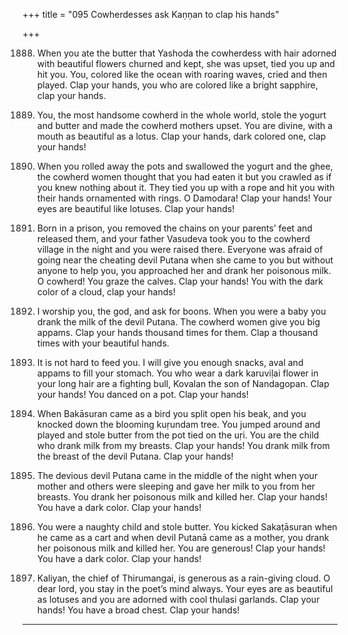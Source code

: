 +++
title = "095 Cowherdesses ask Kaṇṇan to clap his hands"

+++

1888. When you ate the butter that Yashoda the cowherdess
      with hair adorned with beautiful flowers churned and kept,
      she was upset, tied you up and hit you.
      You, colored like the ocean with roaring waves, cried and then played.
      Clap your hands,
      you who are colored like a bright sapphire, clap your hands.

1889. You, the most handsome cowherd in the whole world,
      stole the yogurt and butter and made the cowherd mothers upset.
      You are divine, with a mouth as beautiful as a lotus.
      Clap your hands, dark colored one, clap your hands!

1890. When you rolled away the pots
      and swallowed the yogurt and the ghee,
      the cowherd women thought that you had eaten it
      but you crawled as if you knew nothing about it.
      They tied you up with a rope
      and hit you with their hands ornamented with rings.
      O Damodara! Clap your hands!
      Your eyes are beautiful like lotuses.
      Clap your hands!

1891. Born in a prison, you removed the chains
      on your parents’ feet and released them,
      and your father Vasudeva took you to the cowherd village
      in the night and you were raised there.
      Everyone was afraid of going near the cheating devil Putana
      when she came to you
      but without anyone to help you, you approached her
      and drank her poisonous milk.
      O cowherd! You graze the calves. Clap your hands!
      You with the dark color of a cloud, clap your hands!

1892. I worship you, the god, and ask for boons.
      When you were a baby you drank the milk of the devil Putana.
      The cowherd women give you big appams.
      Clap your hands thousand times for them.
      Clap a thousand times with your beautiful hands.

1893. It is not hard to feed you.
      I will give you enough snacks, aval and appams
      to fill your stomach.
      You who wear a dark karuviḷai flower in your long hair
      are a fighting bull, Kovalan the son of Nandagopan.
      Clap your hands!
      You danced on a pot. Clap your hands!

1894. When Bakāsuran came as a bird you split open his beak,
      and you knocked down the blooming kuṛundam tree.
      You jumped around and played
      and stole butter from the pot tied on the uṛi.
      You are the child who drank milk from my breasts.
      Clap your hands!
      You drank milk from the breast of the devil Putana.
      Clap your hands!

1895. The devious devil Putana
      came in the middle of the night
      when your mother and others were sleeping
      and gave her milk to you from her breasts.
      You drank her poisonous milk and killed her.
      Clap your hands!
      You have a dark color. Clap your hands!

1896. You were a naughty child and stole butter.
      You kicked Sakaṭāsuran when he came as a cart
      and when devil Putanā came as a mother,
      you drank her poisonous milk and killed her.
      You are generous! Clap your hands!
      You have a dark color. Clap your hands!

1897. Kaliyan, the chief of Thirumangai,
      is generous as a rain-giving cloud.
      O dear lord, you stay in the poet’s mind always.
      Your eyes are as beautiful as lotuses
      and you are adorned with cool thulasi garlands.
      Clap your hands!
      You have a broad chest. Clap your hands!
------
